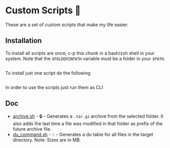 # Custom Scripts :triangular_flag_on_post:


These are a set of custom scripts that make my life easier. 

## Installation

To install all scripts are once, c-p this chunk in a bash/zsh shell in your system. Note that the `$FOLDERINPATH` variable must be a folder in your `$PATH`.


```bash

```

To install just one script do the following

```bash

```

In order to use the scripts just run them as CLI

## Doc

* [archive.sh](archive.sh) - :lock: - Generates a `.tar.gz` archive from the selected folder. It also adds the last time a file was modified in that folder as prefix of the future archive file.
* [du_command.sh](du_command.sh) - :: - Generates a du table for all files in the target directory. Note: Sizes are in MB.

 
